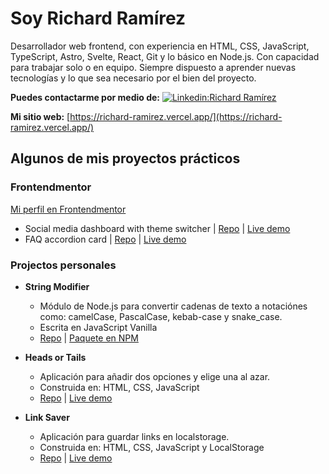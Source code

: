 # Soy Richard Ramírez 

Desarrollador web frontend, con experiencia en HTML, CSS, JavaScript, TypeScript, Astro, Svelte, React, Git y lo básico en Node.js. Con capacidad para trabajar solo o en equipo. Siempre dispuesto a aprender nuevas tecnologías y lo que sea necesario por el bien del proyecto.

**Puedes contactarme por medio de:** [![Linkedin:Richard Ramírez](https://img.shields.io/badge/-Richard%20Ramirez-blue?style=flat-square&logo=Linkedin&logoColor=white&link=https://www.linkedin.com/in/rr-dev/)](https://www.linkedin.com/in/rr-dev/)

**Mi sitio web:** [https://richard-ramirez.vercel.app/](https://richard-ramirez.vercel.app/)


## Algunos de mis proyectos prácticos

### Frontendmentor

[Mi perfil en Frontendmentor](https://www.frontendmentor.io/profile/rr69sport)

- Social media dashboard with theme switcher | [Repo](https://github.com/frontendmentor-challenge-repos/social-media-dashboard-with-theme-switcher) | [Live demo](https://rr69sport.github.io/social-media-dashboard-with-theme-switcher/)
- FAQ accordion card | [Repo](https://github.com/frontendmentor-challenge-repos/faq-accordion) | [Live demo](https://rr69sport.github.io/faq-accordion/)

### Projectos personales

- **String Modifier**
  - Módulo de Node.js para convertir cadenas de texto a notaciónes como: camelCase, PascalCase, kebab-case y snake_case.
  - Escrita en JavaScript Vanilla
  - [Repo](https://github.com/rr69sport/string-modifier/tree/main) | [Paquete en NPM](https://www.npmjs.com/package/string-modifier) 

- **Heads or Tails**
  - Aplicación para añadir dos opciones y elige una al azar.
  - Construida en: HTML, CSS, JavaScript
  - [Repo](https://github.com/rr69sport/heads-or-tails) | [Live demo](https://rr69sport.github.io/heads-or-tails/)

- **Link Saver** 
  - Aplicación para guardar links en localstorage.
  - Construida en: HTML, CSS, JavaScript y LocalStorage
  - [Repo](https://github.com/rr69sport/link-saver) | [Live demo](https://rr69sport.github.io/link-saver/)
